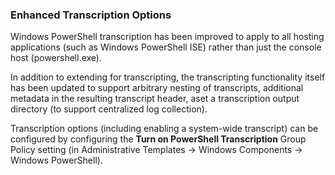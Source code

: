 ### Enhanced Transcription Options

Windows PowerShell transcription has been improved to apply to all hosting applications (such as Windows PowerShell ISE) rather than just the console host (powershell.exe).

In addition to extending for transcripting, the transcripting functionality itself has been updated to support arbitrary nesting of transcripts, additional metadata in the resulting transcript header, aset a transcription output directory (to support centralized log collection).

Transcription options (including enabling a system-wide transcript) can be configured by configuring the **Turn on PowerShell Transcription** Group Policy setting (in Administrative Templates -&gt; Windows Components -&gt; Windows PowerShell).
